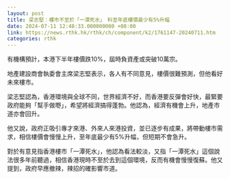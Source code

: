 ```yaml
---
layout: post
title: 梁志堅：樓市不至於「一潭死水」　料至年底樓價最少有5%升幅
date: 2024-07-11 12:48:33.000000000 +08:00
link: https://news.rthk.hk/rthk/ch/component/k2/1761147-20240711.htm
categories: rthk
---
```


有機構預計，本港下半年樓價跌10%，屆時負資產或突破10萬宗。

地產建設商會執委會主席梁志堅表示，各人有不同意見，樓價很難預測，但他看好未來樓市。

梁志堅認為，香港環境與全球不同，世界經濟不好，而香港要反彈會好快，最緊要政府能夠「幫手做嘢」，希望將經濟搞得蓬勃。他認為，經濟有機會上升，地產市道亦會回升。

他又說，政府正吸引專才來港、外來人來港投資，並已逐步有成果，將帶動樓市需求，相信樓價會慢慢上升，至年底最少有5%升幅，但短期不會急升。

對於有意見指香港樓市「一潭死水」，他認為看法較淡，又指「一潭死水」這個說法很多年前聽過，相信香港現時不至於去到這個環境，反而有機會慢慢復蘇。他又提到，政府早應撤辣，辣招的確影響市道。
